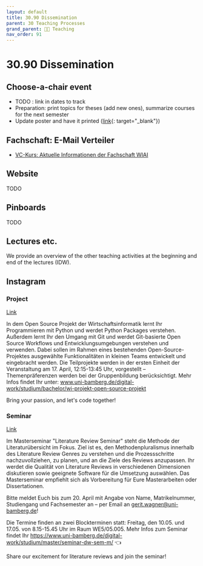 ```yaml
---
layout: default
title: 30.90 Dissemination
parent: 30 Teaching Processes
grand_parent: 🧑‍🏫 Teaching
nav_order: 91
---
```


# 30.90 Dissemination

## Choose-a-chair event

- TODO : link in dates to track
- Preparation: print topics for theses (add new ones), summarize courses for the next semester
- Update poster and have it printed ([link](https://github.com/digital-work-lab/handbook/tree/main/assets/docs/teaching-poster){: target="_blank"})

## Fachschaft: E-Mail Verteiler

- [VC-Kurs: Aktuelle Informationen der Fachschaft WIAI](https://vc.uni-bamberg.de/user/view.php?id=1157&course=284)

## Website

TODO

## Pinboards

TODO

## Lectures etc.

We provide an overview of the other teaching activities at the beginning and end of the lectures (IDW).

## Instagram

### Project

[Link](https://www.instagram.com/informatik_unibamberg/p/CyQd-OXIl9R/)

In dem Open Source Projekt der Wirtschaftsinformatik lernt Ihr Programmieren mit Python und werdet Python Packages verstehen. Außerdem lernt Ihr den Umgang mit Git und werdet Git-basierte Open Source Workflows und Entwicklungsumgebungen verstehen und verwenden. Dabei sollen im Rahmen eines bestehenden Open-Source-Projektes ausgewählte Funktionalitäten in kleinen Teams entwickelt und eingebracht werden. Die Teilprojekte werden in der ersten Einheit der Veranstaltung am 17. April, 12:15-13:45 Uhr, vorgestellt – Themenpräferenzen werden bei der Gruppenbildung berücksichtigt. Mehr Infos findet Ihr unter: www.uni-bamberg.de/digital-work/studium/bachelor/wi-projekt-open-source-projekt

Bring your passion, and let's code together!

### Seminar

[Link](https://www.instagram.com/informatik_unibamberg/p/CyRI7QLvxWB/)

Im Masterseminar "Literature Review Seminar" steht die Methode der Literaturübersicht im Fokus. Ziel ist es, den Methodenpluralismus innerhalb des Literature Review Genres zu verstehen und die Prozessschritte nachzuvollziehen, zu planen, und an die Ziele des Reviews anzupassen. Ihr werdet die Qualität von Literature Reviews in verschiedenen Dimensionen diskutieren sowie geeignete Software für die Umsetzung auswählen.
Das Masterseminar empfiehlt sich als Vorbereitung für Eure Masterarbeiten oder Dissertationen.

Bitte meldet Euch bis zum 20. April mit Angabe von Name, Matrikelnummer, Studiengang und Fachsemester an – per Email an gerit.wagner@uni-bamberg.de!

Die Termine finden an zwei Blockterminen statt: Freitag, den 10.05. und 17.05. von 8.15-15.45 Uhr im Raum WE5/05.005. Mehr Infos zum Seminar findet Ihr https://www.uni-bamberg.de/digital-work/studium/master/seminar-dw-sem-m/ 👈

Share our excitement for literature reviews and join the seminar!
